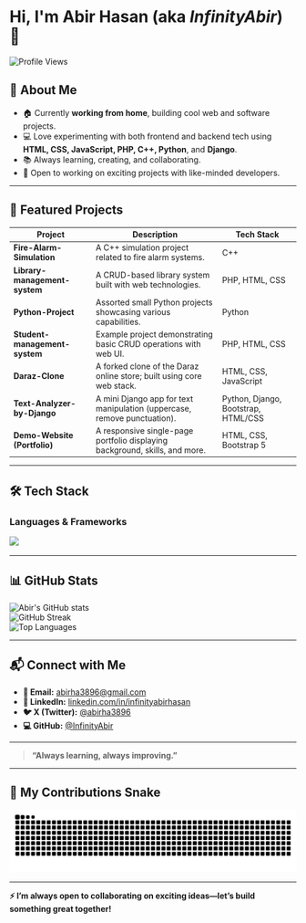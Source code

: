 # Hi, I'm **Abir Hasan** (aka *InfinityAbir*) 👋

![Profile Views](https://komarev.com/ghpvc/?username=InfinityAbir&label=Profile%20Views&color=0e75b6&style=flat)

## 💫 About Me
- 🏠 Currently **working from home**, building cool web and software projects.
- 💻 Love experimenting with both frontend and backend tech using **HTML, CSS, JavaScript, PHP, C++, Python**, and **Django**.
- 📚 Always learning, creating, and collaborating.
- 🤝 Open to working on exciting projects with like-minded developers.

---

## 🚀 Featured Projects

| Project                         | Description                                                                 | Tech Stack                                    |
|---------------------------------|-----------------------------------------------------------------------------|-----------------------------------------------|
| **Fire-Alarm-Simulation**       | A C++ simulation project related to fire alarm systems.                     | C++                                           |
| **Library-management-system**   | A CRUD-based library system built with web technologies.                    | PHP, HTML, CSS                                |
| **Python-Project**              | Assorted small Python projects showcasing various capabilities.             | Python                                        |
| **Student-management-system**   | Example project demonstrating basic CRUD operations with web UI.            | PHP, HTML, CSS                                |
| **Daraz-Clone**                 | A forked clone of the Daraz online store; built using core web stack.       | HTML, CSS, JavaScript                         |
| **Text-Analyzer-by-Django**     | A mini Django app for text manipulation (uppercase, remove punctuation).    | Python, Django, Bootstrap, HTML/CSS           |
| **Demo-Website (Portfolio)**    | A responsive single-page portfolio displaying background, skills, and more. | HTML, CSS, Bootstrap 5                        |

---

## 🛠️ Tech Stack

### Languages & Frameworks
<p align="left">
<img src="https://skillicons.dev/icons?i=html,css,js,bootstrap,php,python,cpp,django,git,github" />
</p>

---

## 📊 GitHub Stats

![Abir's GitHub stats](https://github-readme-stats.vercel.app/api?username=InfinityAbir&show_icons=true&theme=radical)  
![GitHub Streak](https://streak-stats.demolab.com/?user=InfinityAbir&theme=radical)  
![Top Languages](https://github-readme-stats.vercel.app/api/top-langs/?username=InfinityAbir&layout=compact&theme=radical)

---

## 📬 Connect with Me

- **📧 Email:** [abirha3896@gmail.com](mailto:abirha3896@gmail.com)  
- **💼 LinkedIn:** [linkedin.com/in/infinityabirhasan](https://www.linkedin.com/in/infinityabirhasan/)  
- **🐦 X (Twitter):** [@abirha3896](https://x.com/abirha3896?t=XY_5Tldw7t-sCapn8kAS0A&s=09)  
- **💻 GitHub:** [@InfinityAbir](https://github.com/InfinityAbir)  

---

> **“Always learning, always improving.”**

---

## 🐍 My Contributions Snake
![Snake animation](https://github.com/InfinityAbir/InfinityAbir/blob/main/dist/github-contribution-grid-snake.svg)

---

**⚡ I’m always open to collaborating on exciting ideas—let’s build something great together!**
